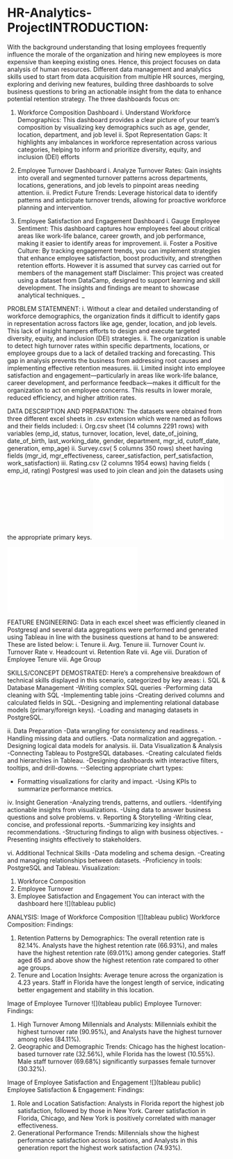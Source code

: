 # HR-Analytics-ProjectINTRODUCTION:
With the background understanding that losing employees frequently influence the morale of the organization and hiring new employees is more expensive than keeping existing ones. Hence, this project focuses on data analysis of human resources. Different data management and analytics skills used to start from data acquisition from multiple HR sources, merging, exploring and deriving new features, building three dashboards to solve business questions to bring an actionable insight from the data to enhance potential retention strategy.
The three dashboards focus on:
1.	Workforce Composition Dashboard
i.	Understand Workforce Demographics: This dashboard provides a clear picture of your team’s composition by visualizing key demographics such as age, gender, location, department, and job level
ii.	Spot Representation Gaps: It highlights any imbalances in workforce representation across various categories, helping to inform and prioritize diversity, equity, and inclusion (DEI) efforts
2. Employee Turnover Dashboard
i.	Analyze Turnover Rates: Gain insights into overall and segmented turnover patterns across departments, locations, generations, and job levels to pinpoint areas needing attention.
ii.	Predict Future Trends: Leverage historical data to identify patterns and anticipate turnover trends, allowing for proactive workforce planning and intervention.

3.	Employee Satisfaction and Engagement Dashboard
i.	Gauge Employee Sentiment: This dashboard captures how employees feel about critical areas like work-life balance, career growth, and job performance, making it easier to identify areas for improvement.
ii.	Foster a Positive Culture: By tracking engagement trends, you can implement strategies that enhance employee satisfaction, boost productivity, and strengthen retention efforts.
However it is assumed that survey cas carried out for members of the management staff
Disclaimer: This project was created using a dataset from DataCamp, designed to support learning and skill development. The insights and findings are meant to showcase analytical techniques. _

PROBLEM STATEMNENT:
i.	Without a clear and detailed understanding of workforce demographics, the organization finds it difficult to identify gaps in representation across factors like age, gender, location, and job levels. This lack of insight hampers efforts to design and execute targeted diversity, equity, and inclusion (DEI) strategies.
ii.	The organization is unable to detect high turnover rates within specific departments, locations, or employee groups due to a lack of detailed tracking and forecasting. This gap in analysis prevents the business from addressing root causes and implementing effective retention measures.
iii.	Limited insight into employee satisfaction and engagement—particularly in areas like work-life balance, career development, and performance feedback—makes it difficult for the organization to act on employee concerns. This results in lower morale, reduced efficiency, and higher attrition rates.

DATA DESCRIPTION AND PREPARATION:
The datasets were obtained from three different excel sheets in .csv extension which were named as follows and their fields included: 
i.	Org.csv sheet (14 columns 2291 rows) with variables (emp_id, status, turnover, location, level, date_of_joining, date_of_birth, last_working_date, gender, department, mgr_id, cutoff_date, generation, emp_age)
ii.	Survey.csv( 5 columns 350 rows) sheet having fields (mgr_id, mgr_effectiveness, career_satisfaction, perf_satisfaction, work_satisfaction)
iii.	Rating.csv (2 columns 1954 eows) having fields ( emp_id, rating)
Postgresl was used to join clean and join the datasets using the appropriate primary keys.
![](cleaned_hr_data.sql)
 
 
![](survey.sql)

 

FEATURE ENGINEERING:
Data in each excel sheet was efficiently cleaned in Postgresql and several data aggregations were performed and generated using Tableau in line with the business questions at hand to be answered: These are listed below:
i.	Tenure	ii. Avg. Tenure	 iii. Turnover Count	iv. Turnover Rate	v. Headcount 	vi. Retention Rate	vii. Age	 viii. Duration of Employee Tenure viii. Age Group

SKILLS/CONCEPT DEMOSTRATED:
Here’s a comprehensive breakdown of technical skills displayed in this scenario, categorized by key areas:
i.	SQL & Database Management
   -Writing complex SQL queries 
    -Performing data cleaning with SQL 
    -Implementing table joins 
    -Creating derived columns and calculated fields in SQL.
    -Designing and implementing relational database models (primary/foreign keys).
    -Loading and managing datasets in PostgreSQL.

ii.	Data Preparation
    -Data wrangling for consistency and readiness.
   -Handling missing data and outliers.
    -Data normalization and aggregation.
    -Designing logical data models for analysis.
iii. Data Visualization & Analysis
    -Connecting Tableau to PostgreSQL databases.
    -Creating calculated fields and hierarchies in Tableau.
    -Designing dashboards with interactive filters, tooltips, and drill-downs.
    --Selecting appropriate chart types:
   - Formatting visualizations for clarity and impact.
    -Using KPIs to summarize performance metrics.

iv.	Insight Generation
-Analyzing trends, patterns, and outliers.
 -Identifying actionable insights from visualizations.
  -Using data to answer business questions and solve problems.
v. Reporting & Storytelling
-Writing clear, concise, and professional reports.
  -Summarizing key insights and recommendations.
   -Structuring findings to align with business objectives.
    -Presenting insights effectively to stakeholders.

vi.	Additional Technical Skills
-Data modeling and schema design.
 -Creating and managing relationships between datasets.
-Proficiency in tools: PostgreSQL and Tableau.
Visualization:
1. Workforce Composition
2. Employee Turnover
3. Employee Satisfaction and Engagement
You can interact with the dashboard here ![](tableau public)

ANALYSIS:
Image of Workforce Composition ![](tableau public)
Workforce Composition:
Findings:
1. Retention Patterns by Demographics:
The overall retention rate is 82.14%. Analysts have the highest retention rate (66.93%), and males have the highest retention rate (69.01%) among gender categories.
Staff aged 65 and above show the highest retention rate compared to other age groups.
2. Tenure and Location Insights:
Average tenure across the organization is 4.23 years.
Staff in Florida have the longest length of service, indicating better engagement and stability in this location.

Image of Employee Turnover  ![](tableau public)
Employee Turnover:
Findings:
1. High Turnover Among Millennials and Analysts:
Millennials exhibit the highest turnover rate (90.95%), and Analysts have the highest turnover among roles (84.11%).
2. Geographic and Demographic Trends:
Chicago has the highest location-based turnover rate (32.56%), while Florida has the lowest (10.55%). Male staff turnover (69.68%) significantly surpasses female turnover (30.32%).

Image of Employee Satisfaction and Engagement  ![](tableau public)
Employee Satisfaction & Engagement:
Findings:
1. Role and Location Satisfaction:
Analysts in Florida report the highest job satisfaction, followed by those in New York. Career satisfaction in Florida, Chicago, and New York is positively correlated with manager effectiveness.
2. Generational Performance Trends:
Millennials show the highest performance satisfaction across locations, and Analysts in this generation report the highest work satisfaction (74.93%).




